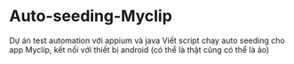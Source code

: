 # Auto-seeding-Myclip
Dự án test automation với appium và java
Viết script chạy auto seeding cho app Myclip, kết nối với thiết bị android (có thể là thật cũng có thể là ảo)
